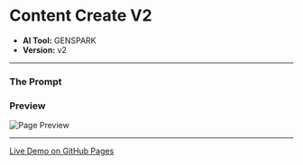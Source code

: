# Content Create V2

* **AI Tool:** GENSPARK
* **Version:** v2

---

### The Prompt

>

### Preview

![Page Preview](./preview.png)

---

[Live Demo on GitHub Pages](https://your-username.github.io/AI-Frontend-Gallery/Genspark/content-create-v2/)
